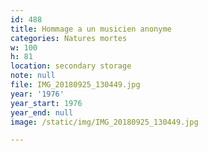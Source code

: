 ```yaml
---
id: 488
title: Hommage a un musicien anonyme
categories: Natures mortes
w: 100
h: 81
location: secondary storage
note: null
file: IMG_20180925_130449.jpg
year: '1976'
year_start: 1976
year_end: null
image: /static/img/IMG_20180925_130449.jpg

---
```

